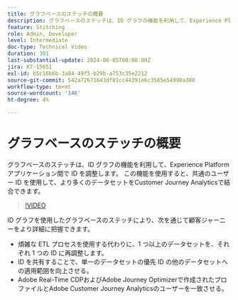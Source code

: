 ```yaml
---
title: グラフベースのステッチの概要
description: グラフベースのステッチは、ID グラフの機能を利用して、Experience Platformアプリケーション間で ID を調整します。 この機能を使用すると、共通のユーザー ID を使用して、より多くのデータセットをCustomer Journey Analyticsで結合できます。
feature: Stitching
role: Admin, Developer
level: Intermediate
doc-type: Technical Video
duration: 301
last-substantial-update: 2024-06-05T00:00:00Z
jira: KT-15651
exl-id: b5c16b6b-3a84-49f5-b29b-a753c35e2212
source-git-commit: 542a72671643df81cc44391e6c3585e54990a308
workflow-type: tm+mt
source-wordcount: '146'
ht-degree: 4%

---
```


# グラフベースのステッチの概要

グラフベースのステッチは、ID グラフの機能を利用して、Experience Platformアプリケーション間で ID を調整します。 この機能を使用すると、共通のユーザー ID を使用して、より多くのデータセットをCustomer Journey Analyticsで結合できます。

>[!VIDEO](https://video.tv.adobe.com/v/3448717/?learn=on&captions=jpn)

ID グラフを使用したグラフベースのステッチにより、次を通じて顧客ジャーニーをより詳細に把握できます。

* 煩雑な ETL プロセスを使用する代わりに、1 つ以上のデータセットを、それぞれ 1 つの ID に再調整します。
* ID を共有することで、単一のデータセットの優先 ID の他のデータセットへの適用範囲を向上させる。
* Adobe Real-Time CDPおよびAdobe Journey Optimizerで作成されたプロファイルとAdobe Customer Journey Analyticsのユーザーを一致させる。
